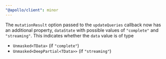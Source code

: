 ```yaml
---
"@apollo/client": minor
---
```


The `mutationResult` option passed to the `updateQueries` callback now has an
additional property, `dataState` with possible values of `"complete"` and `"streaming"`.
This indicates whether the `data` value is of type
* `Unmasked<TData>` (if `"complete"`)
* `Unmasked<DeepPartial<TData>>` (if `"streaming"`)
